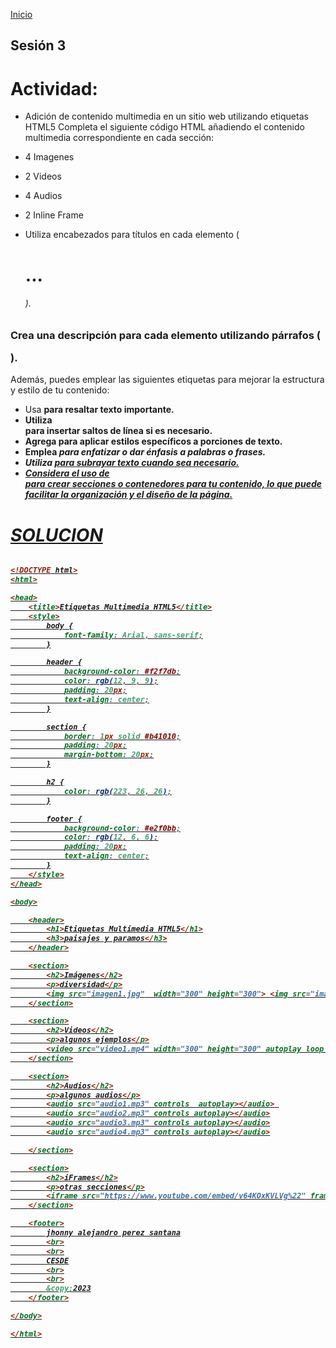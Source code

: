 <!-- No borrar o modificar -->
[Inicio](./index.md)

## Sesión 3 


<!-- Su documentación aquí -->


# Actividad:


- Adición de contenido multimedia en un sitio web utilizando etiquetas HTML5
Completa el siguiente código HTML añadiendo el contenido multimedia correspondiente en cada sección:

- 4 Imagenes
- 2 Videos
- 4 Audios
- 2 Inline Frame
- Utiliza encabezados para títulos en cada elemento (<h1>...<h6>).

### Crea una descripción para cada elemento utilizando párrafos (<p>).

Además, puedes emplear las siguientes etiquetas para mejorar la estructura y estilo de tu contenido:

- Usa <strong> para resaltar texto importante.
- Utiliza <br> para insertar saltos de línea si es necesario.
- Agrega <span> para aplicar estilos específicos a porciones de texto.
- Emplea <i> para enfatizar o dar énfasis a palabras o frases.
- Utiliza <u> para subrayar texto cuando sea necesario.
- Considera el uso de <div> para crear secciones o contenedores para tu contenido, lo que puede facilitar la organización y el diseño de la página.

#  SOLUCION
```html

<!DOCTYPE html>
<html>

<head>
    <title>Etiquetas Multimedia HTML5</title>
    <style>
        body {
            font-family: Arial, sans-serif;
        }

        header {
            background-color: #f2f7db;
            color: rgb(12, 9, 9);
            padding: 20px;
            text-align: center;
        }

        section {
            border: 1px solid #b41010;
            padding: 20px;
            margin-bottom: 20px;
        }

        h2 {
            color: rgb(223, 26, 26);
        }

        footer {
            background-color: #e2f0bb;
            color: rgb(12, 6, 6);
            padding: 20px;
            text-align: center;
        }
    </style>
</head>

<body>

    <header>
        <h1>Etiquetas Multimedia HTML5</h1>
        <h3>paisajes y paramos</h3>
    </header>

    <section>
        <h2>Imágenes</h2>
        <p>diversidad</p>
        <img src="imagen1.jpg"  width="300" height="300"> <img src="imagen2.jpg" width="300" height="300"> <img src="imagen3.jpg" width="300" height="300"> <img src="" width="300" height="300">
    </section>

    <section>
        <h2>Videos</h2>
        <p>algunos ejemplos</p>
        <video src="video1.mp4" width="300" height="300" autoplay loop controls></video> <video src="video2.mp4" width="300" height="300" autoplay controls></video>
    </section>

    <section>
        <h2>Audios</h2>
        <p>algunos audios</p>
        <audio src="audio1.mp3" controls  autoplay></audio> 
        <audio src="audio2.mp3" controls autoplay></audio>
        <audio src="audio3.mp3" controls autoplay></audio>
        <audio src="audio4.mp3" controls autoplay></audio>

    </section>

    <section>
        <h2>iFrames</h2>
        <p>otras secciones</p>
        <iframe src="https://www.youtube.com/embed/v64KOxKVLVg%22" frameborder="0" width="500" height="300"> </iframe>
    </section>

    <footer>
        jhonny alejandro perez santana
        <br>
        <br>
        CESDE
        <br>
        <br>
        &copy;2023
    </footer>

</body>

</html>
```


